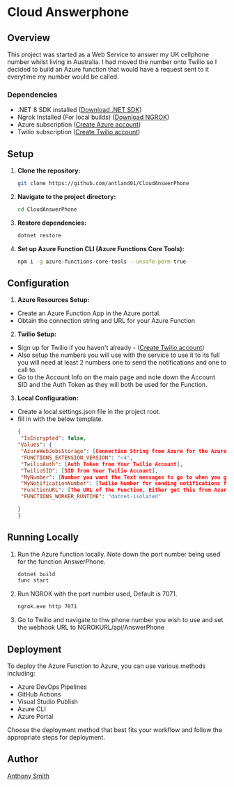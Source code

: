 # Cloud Answerphone

## Overview

This project was started as a Web Service to answer my UK cellphone number whilst living in Australia. I had moved the
number onto Twilio so I decided to build an Azure function that would have a request sent to it everytime my number would be called.

### Dependencies

- .NET 8 SDK installed ([Download .NET SDK](https://dotnet.microsoft.com/download))
- Ngrok Installed (For local builds) ([Download NGROK](https://ngrok.com/download)) 
- Azure subscription ([Create Azure account](https://azure.microsoft.com/en-us/free/))
- Twilio subscription ([Create Twilio account](https://login.twilio.com/u/signup))

## Setup

1. **Clone the repository:**
   ```bash
   git clone https://github.com/antland01/CloudAnswerPhone
   ```
2. **Navigate to the project directory:**
   ```bash
   cd CloudAnswerPhone
   ```
3. **Restore dependencies:**
   ```bash
   dotnet restore
   ```
4. **Set up Azure Function CLI (Azure Functions Core Tools):**
   ```bash
   npm i -g azure-functions-core-tools --unsafe-perm true
   ```
   
   
## Configuration

1. **Azure Resources Setup:**
- Create an Azure Function App in the Azure portal.
- Obtain the connection string and URL for your Azure Function
  
2. **Twilio Setup:**
- Sign up for Twilio if you haven't already - ([Create Twilio account](https://login.twilio.com/u/signup))
- Also setup the numbers you will use with the service to use it to its full you will need at least 2 numbers one to send the notifications and one to call to.
- Go to the Account Info on the main page and note down the Account SID and the Auth Token as they will both be used for the Function.

3. **Local Configuration:**
- Create a local.settings.json file in the project root.
- fill in with the below template.
   ```json
   {
    "IsEncrypted": false,
  "Values": {
    "AzureWebJobsStorage": [Connection String from Azure for the Azure Function],
    "FUNCTIONS_EXTENSION_VERSION": "~4",
    "TwilioAuth": [Auth Token from Your Twilio Account],
    "TwilioSID": [SID from Your Twilio Account],
    "MyNumber": [Number you want the Text messages to go to when you get a call],
    "MyNotificationNumber": [Twilio Number for sending notifications from],
    "FunctionURL": [The URL of the Function, Either get this from Azure or NGROK],
    "FUNCTIONS_WORKER_RUNTIME": "dotnet-isolated"

  }
   }
   ```

## Running Locally

1. Run the Azure function locally. Note down the port number being used for the function AnswerPhone. 
   ```bash
   dotnet build
   func start
   ```
2. Run NGROK with the port number used, Default is 7071. 
   ```bash
   ngrok.exe http 7071
   ```
3. Go to Twilio and navigate to thw phone number you wish to use and set the webhook URL to NGROKURL/api/AnswerPhone     
   

## Deployment
To deploy the Azure Function to Azure, you can use various methods including:

- Azure DevOps Pipelines
- GitHub Actions
- Visual Studio Publish
- Azure CLI
- Azure Portal
  
Choose the deployment method that best fits your workflow and follow the appropriate steps for deployment.

## Author

[Anthony Smith](https://www.linkedin.com/in/antland/)

